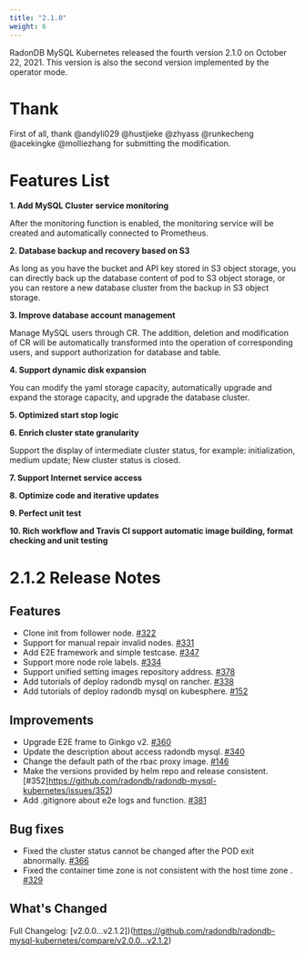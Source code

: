 ```yaml
---
title: "2.1.0"
weight: 6
---
```

RadonDB MySQL Kubernetes released the fourth version 2.1.0 on October 22, 2021. This version is also the second version implemented by the operator mode.

# **Thank**

First of all, thank @andyli029 @hustjieke @zhyass @runkecheng @acekingke @molliezhang for submitting the modification.

# **Features List**

**1. Add MySQL Cluster service monitoring**

After the monitoring function is enabled, the monitoring service will be created and automatically connected to Prometheus.

**2. Database backup and recovery based on S3**

As long as you have the bucket and API key stored in S3 object storage, you can directly back up the database content of pod to S3 object storage, or you can restore a new database cluster from the backup in S3 object storage.

**3. Improve database account management**

Manage MySQL users through CR. The addition, deletion and modification of CR will be automatically transformed into the operation of corresponding users, and support authorization for database and table.

**4. Support dynamic disk expansion**

You can modify the yaml storage capacity, automatically upgrade and expand the storage capacity, and upgrade the database cluster.

**5. Optimized start stop logic**

**6. Enrich cluster state granularity**

Support the display of intermediate cluster status, for example: initialization, medium update; New cluster status is closed.

**7. Support Internet service access**

**8. Optimize code and iterative updates**

**9. Perfect unit test**

**10. Rich workflow and Travis CI support automatic image building, format checking and unit testing**


# **2.1.2 Release Notes**

## Features
- Clone init from follower node. [#322](https://github.com/radondb/radondb-mysql-kubernetes/issues/322)
- Support for manual repair invalid nodes. [#331](https://github.com/radondb/radondb-mysql-kubernetes/issues/331)
- Add E2E framework and simple testcase. [#347](https://github.com/radondb/radondb-mysql-kubernetes/pull/347)
- Support more node role labels. [#334](https://github.com/radondb/radondb-mysql-kubernetes/pull/334)
- Support unified setting images repository address. [#378](https://github.com/radondb/radondb-mysql-kubernetes/issues/378)
- Add tutorials of deploy radondb mysql on rancher. [#338](https://github.com/radondb/radondb-mysql-kubernetes/issues/338)
- Add tutorials of deploy radondb mysql on kubesphere. [#152](https://github.com/radondb/radondb-mysql-kubernetes/issues/152)

## Improvements
- Upgrade E2E frame to Ginkgo v2. [#360](https://github.com/radondb/radondb-mysql-kubernetes/pull/360)
- Update the description about access radondb mysql. [#340](https://github.com/radondb/radondb-mysql-kubernetes/issues/340)
- Change the default path of the rbac proxy image. [#146](https://github.com/radondb/radondb-mysql-kubernetes/issues/146)
- Make the versions provided by helm repo and release consistent. [#352]https://github.com/radondb/radondb-mysql-kubernetes/issues/352)
- Add .gitignore about e2e logs and function. [#381](https://github.com/radondb/radondb-mysql-kubernetes/pull/381)

## Bug fixes
- Fixed the cluster status cannot be changed after the POD exit abnormally. [#366](https://github.com/radondb/radondb-mysql-kubernetes/pull/366)
- Fixed the container time zone is not consistent with the host time zone . [#329](https://github.com/radondb/radondb-mysql-kubernetes/pull/329)

## What's Changed
Full Changelog: [v2.0.0...v2.1.2])(https://github.com/radondb/radondb-mysql-kubernetes/compare/v2.0.0...v2.1.2)